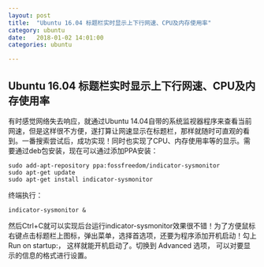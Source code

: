 ```yaml
---
layout: post
title:  "Ubuntu 16.04 标题栏实时显示上下行网速、CPU及内存使用率"
category: ubuntu
date:   2018-01-02 14:01:00
categories: ubuntu 

---
```

## Ubuntu 16.04 标题栏实时显示上下行网速、CPU及内存使用率

有时感觉网络失去响应，就通过Ubuntu 14.04自带的系统监视器程序来查看当前网速，但是这样很不方便，遂打算让网速显示在标题栏，那样就随时可直观的看到。一番搜索尝试后，成功实现！同时也实现了CPU、内存使用率等的显示。需要通过deb包安装，现在可以通过添加PPA安装：
```
sudo add-apt-repository ppa:fossfreedom/indicator-sysmonitor
sudo apt-get update
sudo apt-get install indicator-sysmonitor 
```
终端执行：

`indicator-sysmonitor &`

然后Ctrl+C就可以实现后台运行indicator-sysmonitor效果很不错！为了方便鼠标右键点击标题栏上图标，弹出菜单，选择首选项，还要为程序添加开机启动！勾上Run on startup:， 这样就能开机启动了。切换到 Advanced 选项，
可以对要显示的信息的格式进行设置。